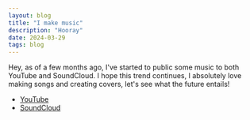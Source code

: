 ```yaml
---
layout: blog
title: "I make music"
description: "Hooray"
date: 2024-03-29
tags: blog
---
```


Hey, as of a few months ago, I've started to public some music to both YouTube and SoundCloud. I hope this trend continues, I absolutely love making songs and creating covers, let's see what the future entails!

- [YouTube](https://youtube.com/@headquarter8302)
- [SoundCloud](https://soundcloud.com/headquarter8302)

